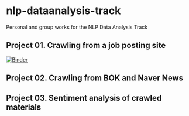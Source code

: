 # nlp-dataanalysis-track
Personal and group works for the NLP Data Analysis Track

## Project 01. Crawling from a job posting site
[![Binder](https://mybinder.org/badge_logo.svg)](https://mybinder.org/v2/gh/yerachoi/nlp-dataanalysis-track/master?filepath=project01_crawling_jobpost%2Fproject01_crawling_jobpost_presentation.ipynb)


## Project 02. Crawling from BOK and Naver News


## Project 03. Sentiment analysis of crawled materials